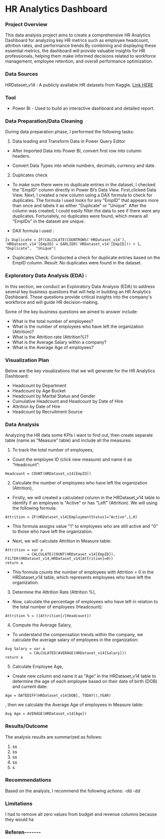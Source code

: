    # HR Analytics Dashboard

### Project Overview

This data analysis project aims to create a  comprehensive HR Analytics Dashboard for analyzing key HR metrics such as employee headcount, attrition rates, and performance trends.By combining and displaying these essential metrics, the dashboard will provide valuable insights for HR professionals, helping them make informed decisions related to workforce management, employee retention, and overall performance optimization.

### Data Sources

HRDataset_v14 : A publicly available HR datasets from Kaggle. [Link HERE](https://www.kaggle.com/datasets/rhuebner/human-resources-data-set/data?select=HRDataset_v14.csv)

### Tool

- Power Bi - Used to build an interactive dashboard and detailed report.

###  Data Preparation/Data Cleaning

During data preparation phase, I performed the following tasks:
1. Data loading and Transform Data in Power Query Editor

- After Imported Data into Power BI, convert first row into column headers.

- Convert Data Types into whole numbers, decimals, currency and date.

2. Duplicates check
- To make sure there were no duplicate entries in the dataset, I checked the "EmpID" column directly in Power BI’s Data View. First,clicked Data View. Next, I created a new column using a DAX formula to check for duplicates. The formula I used looks for any "EmpID" that appears more than once and labels it as either "Duplicate" or "Unique". After the column was created, I could easily filter the data to see if there were any duplicates. Fortunately, no duplicates were found, which means all "EmpIDs" in the dataset are unique. 

- DAX formula i used :

```Power BI
Is Duplicate = IF(CALCULATE(COUNTROWS('HRDataset_v14'), 'HRDataset_v14'[EmpID] = EARLIER('HRDataset_v14'[EmpID])) > 1, "Duplicate",  "Unique")  
```

- Duplicates Check: Conducted a check for duplicate entries based on the EmpID column. Result: No duplicates were found in the dataset.

### Exploratory Data Analysis (EDA) :

In this section, we conduct an Exploratory Data Analysis (EDA) to address several key business questions that will help in building an HR Analytics Dashboard. These questions provide critical insights into the company's workforce and will guide HR decision-making.

Some of the key business questions we aimed to answer include:

- What is the total number of employees?
- What is the number of employees who have left the organization (Attrition)?
- What is the Attrition rate (Attrition%)?
- What is the Average Salary within a company?
- What is the Average Age of employees?

### Visualization Plan

Below are the key visualizations that we will generate for the HR Analytics Dashboard:

- Headcount by Department
- Headcount by Age Bucket
- Headcount by Marital Status and Gender
- Cumulative Headcount and Headcount by Date of Hire
- Attrition by Date of Hire
- Headcount by Recruitment Source

### Data Analysis

Analyzing the HR data some KPIs i want to find out, then create separate table (name as "Measure" table) and include all the measures:

1. To track the total number of employees,
- Count the employee ID (click new measure) and name it as “Headcount”:
  
```Power BI
Headcount = COUNT(HRDataset_v14[EmpID])
```

2. Calculate the number of employees who have left the organization (Attrition),
- Firstly, we will created a calculated column in the HRDataset_v14 table to identify if an employee is "Active" or has "Left" (Attrition). We will using the following formula:

```Power BI
Attrition = IF(HRDataset_v14[EmploymentStatus]="Active",1,0)
```
- This formula assigns value "1" to employees who are still active and "0" to those who have left the organization.
  
- Next, we will calculate Attrition in Measure table:

```Power BI
Attrition = var a
          = CALCULATE(COUNT(HRDataset_v14[EmpID]), FILTER(HRDataset_v14,HRDataset_v14[Attrition]=0))
return a
```

- This formula counts the number of employees with Attrition = 0 in the HRDataset_v14 table, which represents employees who have left the organization.


3. Determine the Attrition Rate (Attrition %),
- Now, calculate the percentage of employees who have left in relation to the total number of employees (Headcount):
  
```Power BI
Attrition % = ([Attrition]/[Headcount])
```

4. Compute the Average Salary,
- To understand the compensation trends within the company, we calculate the average salary of employees in the organization:

```Power BI
Avg Salary = var a
           = CALCULATED(AVERAGE(HRDataset_v14[Salary]))
return a
```

5. Calculate Employee Age, 
- Create new column and name it as "Age" in the HRDataset_v14 table to determine the age of each employee based on their date of birth (DOB) and current date:
  
```Power BI
Age = DATEDIFF(HRDataset_v14[DOB], TODAY(),YEAR)
```

, then we calculate the Average Age of employees in Measure table:

```Power BI
Avg Age = AVERAGE(HRDataset_v14[Age])
```




### Results/Outcome

The analysis results are summarized as follows:
1. ss
2. ss
3. ss
4. ss
5. s

### Recommendations

Based on the analysis, I recommend the following actions:
-dd
-dd

### Limitations

I had to remove all zero values from budget and revenue columns because they would ha

### Referen-------
